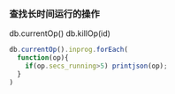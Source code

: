 ### 查找长时间运行的操作
db.currentOp()
db.killOp(id)
``` javascript
db.currentOp().inprog.forEach(
  function(op){
    if(op.secs_running>5) printjson(op);
  }
)
```
